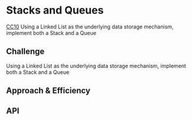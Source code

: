 # Stacks and Queues

[CC10](https://canvas.instructure.com/courses/5233640/assignments/32144427)
Using a Linked List as the underlying data storage mechanism, implement both a Stack and a Queue

## Challenge

Using a Linked List as the underlying data storage mechanism, implement both a Stack and a Queue

## Approach & Efficiency

## API
